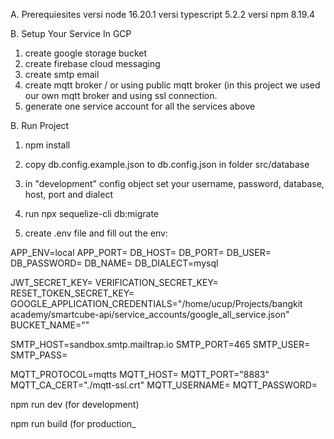 A. Prerequiesites
versi node 16.20.1
versi typescript 5.2.2
versi npm 8.19.4

B. Setup Your Service In GCP
1. create google storage bucket
2. create firebase cloud messaging
3. create smtp email
4. create mqtt broker / or using public mqtt broker (in this project we used our own mqtt broker and using ssl connection.
5. generate one service account for all the services above

B. Run Project

1. npm install

2. copy db.config.example.json to db.config.json in folder src/database

3. in "development" config object set your username, password, database, host, port and dialect

4. run npx sequelize-cli db:migrate

5. create .env file and fill out the env:

APP_ENV=local
APP_PORT=
DB_HOST=
DB_PORT=
DB_USER=
DB_PASSWORD=
DB_NAME=
DB_DIALECT=mysql

JWT_SECRET_KEY=
VERIFICATION_SECRET_KEY=
RESET_TOKEN_SECRET_KEY=
GOOGLE_APPLICATION_CREDENTIALS="/home/ucup/Projects/bangkit academy/smartcube-api/service_accounts/google_all_service.json"
BUCKET_NAME=""

SMTP_HOST=sandbox.smtp.mailtrap.io
SMTP_PORT=465
SMTP_USER=
SMTP_PASS=

MQTT_PROTOCOL=mqtts
MQTT_HOST=
MQTT_PORT="8883"
MQTT_CA_CERT="./mqtt-ssl.crt"
MQTT_USERNAME=
MQTT_PASSWORD=

npm run dev (for development)

npm run build (for production_
